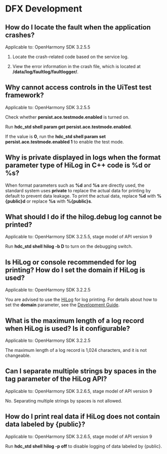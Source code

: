 # DFX Development

## How do I locate the fault when the application crashes?

Applicable to: OpenHarmony SDK 3.2.5.5

1. Locate the crash-related code based on the service log.

2. View the error information in the crash file, which is located at **/data/log/faultlog/faultlogger/**.

## Why cannot access controls in the UiTest test framework?

Applicable to: OpenHarmony SDK 3.2.5.5

Check whether **persist.ace.testmode.enabled** is turned on.

Run **hdc\_std shell param get persist.ace.testmode.enabled**. 

If the value is **0**, run the **hdc\_std shell param set persist.ace.testmode.enabled 1** to enable the test mode.


## Why is private displayed in logs when the format parameter type of HiLog in C++ code is %d or %s?

When format parameters such as **%d** and **%s** are directly used, the standard system uses **private** to replace the actual data for printing by default to prevent data leakage. To print the actual data, replace **%d** with **%{public}d** or replace **%s** with **%{public}s**.

## What should I do if the hilog.debug log cannot be printed?

Applicable to: OpenHarmony SDK 3.2.5.5, stage model of API version 9

Run **hdc_std shell hilog -b D** to turn on the debugging switch.

## Is HiLog or console recommended for log printing? How do I set the domain if HiLog is used?

Applicable to: OpenHarmony SDK 3.2.2.5

You are advised to use the [HiLog](../reference/apis/js-apis-hilog.md) for log printing. For details about how to set the **domain** parameter, see the [Development Guide](../reference/apis/js-apis-hilog.md#hilogisloggable).

## What is the maximum length of a log record when HiLog is used? Is it configurable?

Applicable to: OpenHarmony SDK 3.2.2.5

The maximum length of a log record is 1,024 characters, and it is not changeable.

## Can I separate multiple strings by spaces in the tag parameter of the HiLog API?

Applicable to: OpenHarmony SDK 3.2.6.5, stage model of API version 9

No. Separating multiple strings by spaces is not allowed.

## How do I print real data if HiLog does not contain data labeled by {public}?

Applicable to: OpenHarmony SDK 3.2.6.5, stage model of API version 9

Run **hdc\_std shell hilog -p off** to disable logging of data labeled by {public}.
